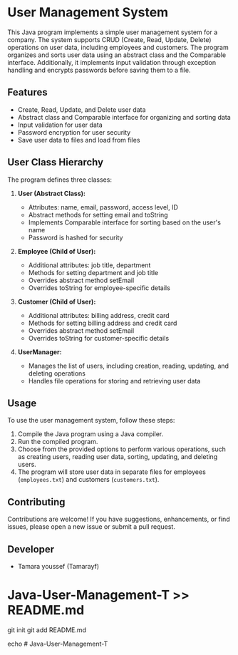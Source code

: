 # User Management System

This Java program implements a simple user management system for a company. The system supports CRUD (Create, Read, Update, Delete) operations on user data, including employees and customers. The program organizes and sorts user data using an abstract class and the Comparable interface. Additionally, it implements input validation through exception handling and encrypts passwords before saving them to a file.

## Features

- Create, Read, Update, and Delete user data
- Abstract class and Comparable interface for organizing and sorting data
- Input validation for user data
- Password encryption for user security
- Save user data to files and load from files



## User Class Hierarchy

The program defines three classes:

1. **User (Abstract Class):**
    - Attributes: name, email, password, access level, ID
    - Abstract methods for setting email and toString
    - Implements Comparable interface for sorting based on the user's name
    - Password is hashed for security

2. **Employee (Child of User):**
    - Additional attributes: job title, department
    - Methods for setting department and job title
    - Overrides abstract method setEmail
    - Overrides toString for employee-specific details

3. **Customer (Child of User):**
    - Additional attributes: billing address, credit card
    - Methods for setting billing address and credit card
    - Overrides abstract method setEmail
    - Overrides toString for customer-specific details

4. **UserManager:**
    - Manages the list of users, including creation, reading, updating, and deleting operations
    - Handles file operations for storing and retrieving user data


## Usage

To use the user management system, follow these steps:

1. Compile the Java program using a Java compiler.
2. Run the compiled program.
3. Choose from the provided options to perform various operations, such as creating users, reading user data, sorting, updating, and deleting users.
4. The program will store user data in separate files for employees (`employees.txt`) and customers (`customers.txt`).


## Contributing

Contributions are welcome! If you have suggestions, enhancements, or find issues, please open a new issue or submit a pull request.

## Developer

- Tamara youssef (Tamarayf)

# Java-User-Management-T >> README.md
git init
git add README.md

 echo # Java-User-Management-T
